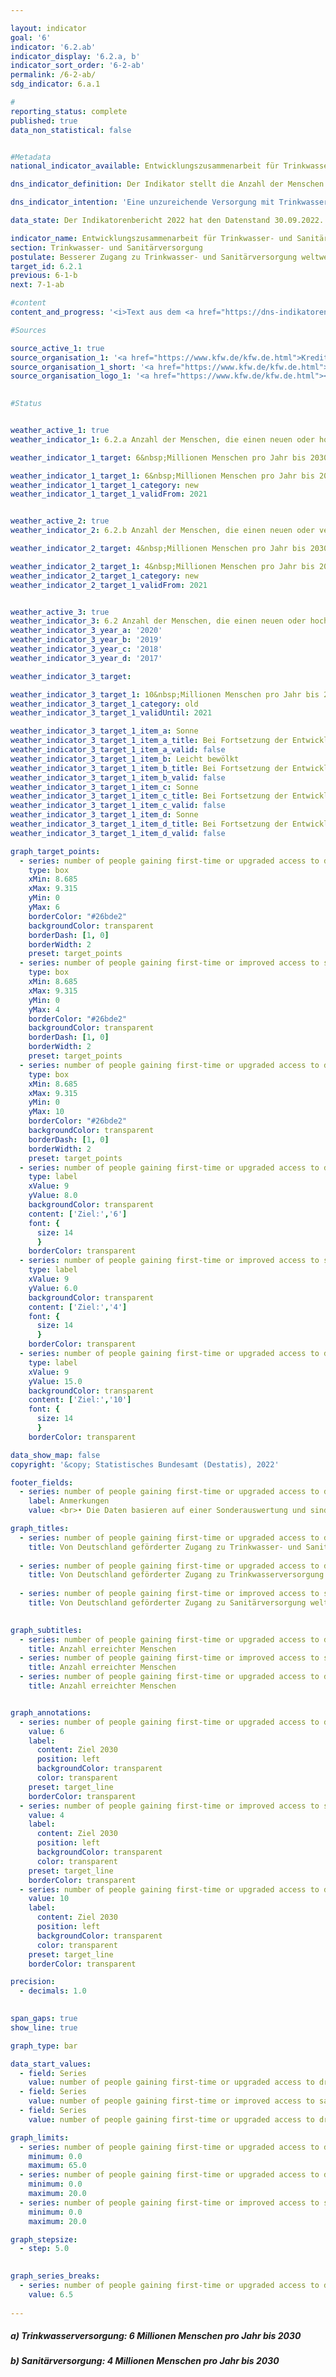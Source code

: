 ```yaml
---

layout: indicator    
goal: '6'    
indicator: '6.2.ab'    
indicator_display: '6.2.a, b'    
indicator_sort_order: '6-2-ab'    
permalink: /6-2-ab/    
sdg_indicator: 6.a.1    

#
reporting_status: complete    
published: true    
data_non_statistical: false    


#Metadata    
national_indicator_available: Entwicklungszusammenarbeit für Trinkwasser- und Sanitärversorgung    

dns_indicator_definition: Der Indikator stellt die Anzahl der Menschen dar, die im jeweiligen Berichtsjahr direkt durch deutsche Unterstützung Neuzugang oder verbesserten Zugang zu Trinkwasser- (6.2.a) und/oder Sanitärversorgung (6.2.b) erhalten haben.    

dns_indicator_intention: 'Eine unzureichende Versorgung mit Trinkwasser und sanitären Einrichtungen hat weitreichende Auswirkungen auf die Ernährung und die Gesundheit des Menschen. Das Ziel der Bundesregierung ist daher, dass bis zum Jahr 2030&nbsp;jährlich zehn Millionen Menschen weltweit mit deutscher Unterstützung Zugang zu Trinkwasser- und Sanitärversorgung erhalten. Dieses Ziel wird nun weiter ausdifferenziert: so sollen bis 2030&nbsp;jährlich sechs Millionen Menschen weltweit mit deutscher Unterstützung Zugang zu Trinkwasserversorgung <abbr title="beziehungsweise">bzw.</abbr> vier Millionen Menschen weltweit mit deutscher Unterstützung Zugang zu Sanitärversorgung erhalten.'    

data_state: Der Indikatorenbericht 2022 hat den Datenstand 30.09.2022. Die Daten auf dieser Plattform werden regelmäßig aktualisiert, sodass online aktuellere Daten verfügbar sein können als im <a href="https://dns-indikatoren.de/assets/publications/reports/de/2022.pdf">Indikatorenbericht 2022</a> veröffentlicht.    

indicator_name: Entwicklungszusammenarbeit für Trinkwasser- und Sanitärversorgung    
section: Trinkwasser- und Sanitärversorgung    
postulate: Besserer Zugang zu Trinkwasser- und Sanitärversorgung weltweit, höhere (sichere) Qualität    
target_id: 6.2.1    
previous: 6-1-b    
next: 7-1-ab    

#content     
content_and_progress: '<i>Text aus dem <a href="https://dns-indikatoren.de/assets/publications/reports/de/2022.pdf">Indikatorenbericht 2022&nbsp;</a></i><br><br>Der Indikator basiert auf Angaben der Kreditanstalt für Wiederaufbau (<abbr title="Kreditanstalt für Wiederaufbau">KfW</abbr>) und erfasst nur die durch Förderung von ihr erreichten Menschen. Maßnahmen weiterer Akteure (<abbr title="zum Beispiel">z. B.</abbr> Deutsche Gesellschaft für Internationale Zusammenarbeit (<abbr title="Deutsche Gesellschaft für Internationale Zusammenarbeit">GIZ</abbr>) <abbr title="Gesellschaft mit beschränkter Haftung">GmbH</abbr>, Bundesländer, private Akteure) werden nicht berücksichtigt. Der Indikator stützt sich ausschließlich auf Plangrößen für neue Finanzierungszusagen für Projekte im Bereich Trinkwasser- und Sanitärversorgung zum Zeitpunkt der Vorlage des Programmvorschlags an das Bundesministerium für wirtschaftliche Zusammenarbeit und Entwicklung. Die <abbr title="Kreditanstalt für Wiederaufbau">KfW</abbr> schätzt die Anzahl an Personen, die zukünftig, das heißt nach Fertigstellung der Bauvorhaben, einen neuen oder verbesserten Zugang zu Trinkwasser- und Sanitärversorgung erhalten haben werden oder von den bereit gestellten Kapazitäten profitieren können. Ob die Menschen tatsächlich erreicht werden, ist erst nach Inbetriebnahme der Infrastrukturen konkret abschätzbar, was hier nicht abgebildet wird. Da eine Person sowohl einen neuen oder verbesserten Zugang zu Trinkwasser- als auch zu Sanitärversorgung erhalten kann, sind Doppelzählungen zwischen beiden Indikatoren oder im Zeitablauf möglich.<br><br>Die von der <abbr title="Kreditanstalt für Wiederaufbau">KfW</abbr> zugesagten Mittel sind Zuschüsse und Darlehen, finanziert aus dem Bundeshaushalt, sowie am Kapitalmarkt aufgenommene Mittel. Empfänger sind in der Regel Entwicklungs- und Schwellenländer, sodass dieser Indikator in Beziehung zum Indikator <a href="https://dnsUpgradeEnvironment.github.io/dns-indicators/17-1">17.1</a>&nbsp;„Anteil öffentlicher Entwicklungsausgaben am Bruttonationaleinkommen“ steht.<br><br>In 2019&nbsp;wurde die Erhebungsmethodik überarbeitet. Während zuvor direkt (<abbr title="zum Beispiel">z. B.</abbr> mittels eines Hausanschlusses) als auch indirekt erreichte Menschen (<abbr title="zum Beispiel">z. B.</abbr> die gesamte Bevölkerung eines Landes, das durch ein Sektorreformprogramm unterstützt wird) gezählt wurden, werden jetzt nur direkt erreichte Personen durch den Indikator erfasst. So wurden in 2017&nbsp;9,5&nbsp;Millionen Menschen (der insgesamt 28,6&nbsp;Millionen Menschen) indirekt erreicht. In 2018&nbsp;waren es 45,1&nbsp;Millionen Menschen (der insgesamt 60,3&nbsp;Millionen Menschen). Die indirekte Zielgruppe stellte damit in 2017&nbsp;<abbr title="beziehungsweise">bzw.</abbr> 2018&nbsp;einen Anteil von 33,2&nbsp;% <abbr title="beziehungsweise">bzw.</abbr> 74,8&nbsp;% der insgesamt erreichten Personen dar. Eine weitere Veränderung liegt in der anteiligen Berücksichtigung der erreichten Menschen entsprechend dem deutschen Finanzierunganteil von Maßnahmen. So werden Beiträge von anderen Gebern oder Eigenanstrengungen des Empfängerlandes nicht berücksichtigt. Auch werden <abbr title="zum Beispiel">z. B.</abbr> keine Energieeffizienzmaßnahmen, Verbesserungen von Betriebsabläufen oder Erneuerungen von Pumpstation gezählt, da diese nicht unmittelbar zu einer Verbesserung der Versorgung der Zielgruppe führen.<br><br>In den vergangenen Jahren waren die Plangrößen der Menschen, die mithilfe deutscher Unterstützung Zugang zu Trinkwasser- und Sanitärversorgung erlangen sollten, stets oberhalb des gesetzten Ziels von zehn Millionen Menschen. Nach der überarbeiteten Methodik liegt die Plangröße der erreichten Personen im Jahr 2019&nbsp;mit Neu- oder verbessertem Zugang zu Trinkwasserversorgung bei 14,3&nbsp;Millionen Menschen <abbr title="beziehungsweise">bzw.</abbr> 6,1&nbsp;Millionen Menschen für Abwasser- und Sanitärversorgung.<br><br>Die Zusagen durch die <abbr title="Kreditanstalt für Wiederaufbau">KfW</abbr> im Bereich Trinkwasser und Sanitärversorgung haben sich seit 2012&nbsp;bis 2018&nbsp;um 26,0&nbsp;% auf über 1&nbsp;Milliarde Euro erhöht. Im Gegensatz zu den Zusagen verringerten sich die Auszahlungen seit 2015&nbsp;kontinuierlich auf zuletzt 424,9&nbsp;Millionen Euro. Ein Hauptgrund hierfür liegt im zeitlichen Verzug zwischen Zusagen und Auszahlungen.'    

#Sources    

source_active_1: true
source_organisation_1: '<a href="https://www.kfw.de/kfw.de.html">Kreditanstalt für Wiederaufbau</a>'
source_organisation_1_short: '<a href="https://www.kfw.de/kfw.de.html">Kreditanstalt für Wiederaufbau</a>'
source_organisation_logo_1: '<a href="https://www.kfw.de/kfw.de.html"><img src="https://dnsUpgradeEnvironment.github.io/dns-indicators/public/OrgImgDe/kfw.png" alt="Kreditanstalt für Wiederaufbau" title=" Klicken Sie hier um zur Homepage der Organisation Kreditanstalt für Wiederaufbau zu gelangen." style="height:60px; width:148px; border: transparent"/></a>'
    

#Status    


weather_active_1: true
weather_indicator_1: 6.2.a Anzahl der Menschen, die einen neuen oder hochwertigeren Zugang zur Trinkwasserversorgung durch deutsche Unterstützung erhalten

weather_indicator_1_target: 6&nbsp;Millionen Menschen pro Jahr bis 2030

weather_indicator_1_target_1: 6&nbsp;Millionen Menschen pro Jahr bis 2030
weather_indicator_1_target_1_category: new
weather_indicator_1_target_1_validFrom: 2021


weather_active_2: true
weather_indicator_2: 6.2.b Anzahl der Menschen, die einen neuen oder verbesserten Anschluss zur Sanitärversorgung durch deutsche Unterstützung erhalten

weather_indicator_2_target: 4&nbsp;Millionen Menschen pro Jahr bis 2030

weather_indicator_2_target_1: 4&nbsp;Millionen Menschen pro Jahr bis 2030
weather_indicator_2_target_1_category: new
weather_indicator_2_target_1_validFrom: 2021


weather_active_3: true
weather_indicator_3: 6.2 Anzahl der Menschen, die einen neuen oder hochwertigeren Zugang zur Trinkwasserversorgung oder Anschluss zur Sanitärversorgung durch deutsche Unterstützung erhalten
weather_indicator_3_year_a: '2020'
weather_indicator_3_year_b: '2019'
weather_indicator_3_year_c: '2018'
weather_indicator_3_year_d: '2017'

weather_indicator_3_target: 

weather_indicator_3_target_1: 10&nbsp;Millionen Menschen pro Jahr bis 2030
weather_indicator_3_target_1_category: old
weather_indicator_3_target_1_validUntil: 2021

weather_indicator_3_target_1_item_a: Sonne
weather_indicator_3_target_1_item_a_title: Bei Fortsetzung der Entwicklung aus 2020 wäre der Zielwert erreicht oder um weniger als 5 % der Differenz zwischen Zielwert und dem damaligen Wert verfehlt worden.
weather_indicator_3_target_1_item_a_valid: false
weather_indicator_3_target_1_item_b: Leicht bewölkt
weather_indicator_3_target_1_item_b_title: Bei Fortsetzung der Entwicklung von 2019 wäre das Ziel um mindestens 5 %, aber maximal um 20 % der Differenz zwischen Zielwert und dem damaligen Wert verfehlt worden.
weather_indicator_3_target_1_item_b_valid: false
weather_indicator_3_target_1_item_c: Sonne
weather_indicator_3_target_1_item_c_title: Bei Fortsetzung der Entwicklung aus 2018 wäre der Zielwert erreicht oder um weniger als 5 % der Differenz zwischen Zielwert und dem damaligen Wert verfehlt worden.
weather_indicator_3_target_1_item_c_valid: false
weather_indicator_3_target_1_item_d: Sonne
weather_indicator_3_target_1_item_d_title: Bei Fortsetzung der Entwicklung aus 2017 wäre der Zielwert erreicht oder um weniger als 5 % der Differenz zwischen Zielwert und dem damaligen Wert verfehlt worden.
weather_indicator_3_target_1_item_d_valid: false    

graph_target_points:
  - series: number of people gaining first-time or upgraded access to drinking water owing to german support
    type: box
    xMin: 8.685
    xMax: 9.315
    yMin: 0
    yMax: 6
    borderColor: "#26bde2"
    backgroundColor: transparent
    borderDash: [1, 0]
    borderWidth: 2
    preset: target_points
  - series: number of people gaining first-time or improved access to sanitation owing to german support
    type: box
    xMin: 8.685
    xMax: 9.315
    yMin: 0
    yMax: 4
    borderColor: "#26bde2"
    backgroundColor: transparent
    borderDash: [1, 0]
    borderWidth: 2
    preset: target_points
  - series: number of people gaining first-time or upgraded access to drinking water or sanitation owing to german support
    type: box
    xMin: 8.685
    xMax: 9.315
    yMin: 0
    yMax: 10
    borderColor: "#26bde2"
    backgroundColor: transparent
    borderDash: [1, 0]
    borderWidth: 2
    preset: target_points
  - series: number of people gaining first-time or upgraded access to drinking water owing to german support
    type: label
    xValue: 9
    yValue: 8.0
    backgroundColor: transparent
    content: ['Ziel:','6']
    font: {
      size: 14
      }
    borderColor: transparent
  - series: number of people gaining first-time or improved access to sanitation owing to german support
    type: label
    xValue: 9
    yValue: 6.0
    backgroundColor: transparent
    content: ['Ziel:','4']
    font: {
      size: 14
      }
    borderColor: transparent
  - series: number of people gaining first-time or upgraded access to drinking water or sanitation owing to german support
    type: label
    xValue: 9
    yValue: 15.0
    backgroundColor: transparent
    content: ['Ziel:','10']
    font: {
      size: 14
      }
    borderColor: transparent    

data_show_map: false    
copyright: '&copy; Statistisches Bundesamt (Destatis), 2022'    

footer_fields:
  - series: number of people gaining first-time or upgraded access to drinking water or sanitation owing to german support
    label: Anmerkungen
    value: <br>• Die Daten basieren auf einer Sonderauswertung und sind nicht öffentlich verfügbar.<br>• Ab 2019&nbsp;wird die Zeitreihe für die Bereiche Trinkwasserversorgung und Sanitärversorgung getrennt ausgewiesen.    

graph_titles: 
  - series: number of people gaining first-time or upgraded access to drinking water or sanitation owing to german support
    title: Von Deutschland geförderter Zugang zu Trinkwasser- und Sanitärversorgung weltweit
    
  - series: number of people gaining first-time or upgraded access to drinking water owing to german support
    title: Von Deutschland geförderter Zugang zu Trinkwasserversorgung weltweit
    
  - series: number of people gaining first-time or improved access to sanitation owing to german support
    title: Von Deutschland geförderter Zugang zu Sanitärversorgung weltweit
        

graph_subtitles: 
  - series: number of people gaining first-time or upgraded access to drinking water owing to german support
    title: Anzahl erreichter Menschen
  - series: number of people gaining first-time or improved access to sanitation owing to german support
    title: Anzahl erreichter Menschen
  - series: number of people gaining first-time or upgraded access to drinking water or sanitation owing to german support
    title: Anzahl erreichter Menschen    


graph_annotations:
  - series: number of people gaining first-time or upgraded access to drinking water owing to german support
    value: 6
    label:
      content: Ziel 2030
      position: left
      backgroundColor: transparent
      color: transparent
    preset: target_line
    borderColor: transparent
  - series: number of people gaining first-time or improved access to sanitation owing to german support
    value: 4
    label:
      content: Ziel 2030
      position: left
      backgroundColor: transparent
      color: transparent
    preset: target_line
    borderColor: transparent
  - series: number of people gaining first-time or upgraded access to drinking water or sanitation owing to german support
    value: 10
    label:
      content: Ziel 2030
      position: left
      backgroundColor: transparent
      color: transparent
    preset: target_line
    borderColor: transparent    

precision: 
  - decimals: 1.0
        

span_gaps: true    
show_line: true    

graph_type: bar    

data_start_values: 
  - field: Series
    value: number of people gaining first-time or upgraded access to drinking water owing to german support
  - field: Series
    value: number of people gaining first-time or improved access to sanitation owing to german support
  - field: Series
    value: number of people gaining first-time or upgraded access to drinking water or sanitation owing to german support    

graph_limits: 
  - series: number of people gaining first-time or upgraded access to drinking water or sanitation owing to german support
    minimum: 0.0
    maximum: 65.0
  - series: number of people gaining first-time or upgraded access to drinking water owing to german support
    minimum: 0.0
    maximum: 20.0
  - series: number of people gaining first-time or improved access to sanitation owing to german support
    minimum: 0.0
    maximum: 20.0    

graph_stepsize: 
  - step: 5.0
        

graph_series_breaks: 
  - series: number of people gaining first-time or upgraded access to drinking water or sanitation owing to german support
    value: 6.5
                    
---
```



<div>
  <div class="my-header">
    <h5>a) Trinkwasserversorgung: 6&nbsp;Millionen Menschen pro Jahr bis 2030
    </h5>
  </div>
</div>
<div>
  <div class="my-header">
    <h5>b) Sanitärversorgung: 4&nbsp;Millionen Menschen pro Jahr bis 2030
    </h5>
  </div>
</div>
<div class="my-header-note">
</div>